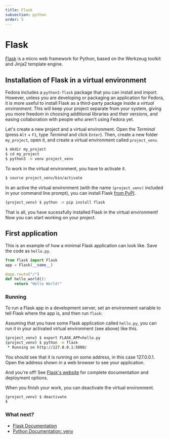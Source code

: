 ```yaml
---
title: Flask
subsection: python
order: 5
---
```


# Flask

[Flask](http://flask.pocoo.org/) is a micro web framework for Python, based on the Werkzeug toolkit and Jinja2 template engine.

## Installation of Flask in a virtual environment

Fedora includes a `python3-flask` package that you can install and import.
However, unless you are developing or packaging an application for Fedora, it is more useful to install Flask as a third-party package inside a *virtual environment*.
This will keep your project separate from your system, giving you more freedom in choosing additional libraries and their versions, and easing collaboration with people who aren't using Fedora yet.

Let's create a new project and a virtual environment.
Open the _Terminal_ (press `Alt` + `F1`, type _Terminal_ and click `Enter`).
Then, create a new folder `my_project`, open it, and create a virtual environment called `project_venv`.

```bash
$ mkdir my_project
$ cd my_project
$ python3 -m venv project_venv
```

To work in the virtual environment, you have to activate it.

```bash
$ source project_venv/bin/activate
```

In an active the virtual environment (with the name `(project_venv)` included in your command line prompt), you can install Flask [from PyPI](https://developer.fedoraproject.org/tech/languages/python/pypi-install.html).

```bash
(project_venv) $ python -m pip install flask
```
That is all, you have sucessfully installed Flask in the virtual environment!
Now you can start working on your project.

## First application

This is an example of how a minimal Flask application can look like.
Save the code as `hello.py`.

```python
from flask import Flask
app = Flask(__name__)

@app.route("/")
def hello_world():
    return "Hello World!"
```

### Running

To run a Flask app in a development server, set an environment variable to tell Flask where the app is, and then run `flask`:

Assuming that you have some Flask application called `hello.py`, you can run it in your activated virtual environment (see above) like this.

```bash
(project_venv) $ export FLASK_APP=hello.py
(project_venv) $ python -m flask
 * Running on http://127.0.0.1:5000/
```

You should see that it is running on some address, in this case 127.0.0.1.
Open the address shown in a web browser to see your application.

And you're off!
See [Flask's website](https://flask.palletsprojects.com/) for complete documentation and deployment options.

When you finish your work, you can deactivate the virtual environment.

```bash
(project_venv) $ deactivate
$
```

### What next?

 * [Flask Documentation](http://flask.pocoo.org/docs/)
 * [Python Documentation: venv](https://docs.python.org/3/library/venv.html#module-venv)
